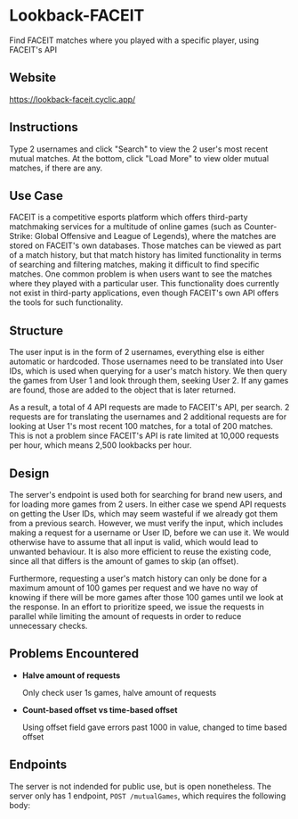 # Lookback-FACEIT
Find FACEIT matches where you played with a specific player, using FACEIT's API

## Website

https://lookback-faceit.cyclic.app/

## Instructions

Type 2 usernames and click "Search" to view the 2 user's most recent mutual matches. At the bottom, click "Load More" to view older mutual matches, if there are any.

## Use Case

FACEIT is a competitive esports platform which offers third-party matchmaking services for a multitude of online games (such as Counter-Strike: Global Offensive and League of Legends), where the matches are stored on FACEIT's own databases. Those matches can be viewed as part of a match history, but that match history has limited functionality in terms of searching and filtering matches, making it difficult to find specific matches. One common problem is when users want to see the matches where they played with a particular user. This functionality does currently not exist in third-party applications, even though FACEIT's own API offers the tools for such functionality.

## Structure

The user input is in the form of 2 usernames, everything else is either automatic or hardcoded. Those usernames need to be translated into User IDs, which is used when querying for a user's match history. We then query the games from User 1 and look through them, seeking User 2. If any games are found, those are added to the object that is later returned.

As a result, a total of 4 API requests are made to FACEIT's API, per search. 2 requests are for translating the usernames and 2 additional requests are for looking at User 1's most recent 100 matches, for a total of 200 matches. This is not a problem since FACEIT's API is rate limited at 10,000 requests per hour, which means 2,500 lookbacks per hour.

## Design

The server's endpoint is used both for searching for brand new users, and for loading more games from 2 users. In either case we spend API requests on getting the User IDs, which may seem wasteful if we already got them from a previous search. However, we must verify the input, which includes making a request for a username or User ID, before we can use it. We would otherwise have to assume that all input is valid, which would lead to unwanted behaviour. It is also more efficient to reuse the existing code, since all that differs is the amount of games to skip (an offset).

Furthermore, requesting a user's match history can only be done for a maximum amount of 100 games per request and we have no way of knowing if there will be more games after those 100 games until we look at the response. In an effort to prioritize speed, we issue the requests in parallel while limiting the amount of requests in order to reduce unnecessary checks.

## Problems Encountered

* **Halve amount of requests**

    Only check user 1s games, halve amount of requests

* **Count-based offset vs time-based offset**

    Using offset field gave errors past 1000 in value, changed to time based offset

## Endpoints

The server is not indended for public use, but is open nonetheless. The server only has 1 endpoint, `POST /mutualGames`, which requires the following body:

